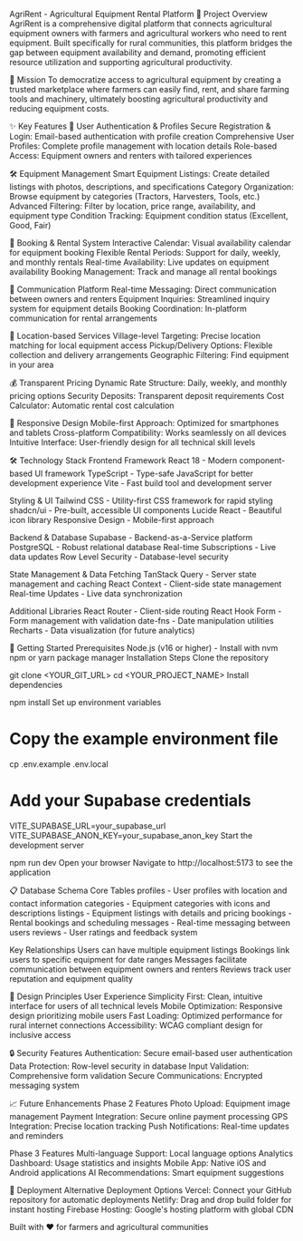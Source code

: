 
AgriRent - Agricultural Equipment Rental Platform
📖 Project Overview
AgriRent is a comprehensive digital platform that connects agricultural equipment owners with farmers and agricultural workers who need to rent equipment. Built specifically for rural communities, this platform bridges the gap between equipment availability and demand, promoting efficient resource utilization and supporting agricultural productivity.

🎯 Mission
To democratize access to agricultural equipment by creating a trusted marketplace where farmers can easily find, rent, and share farming tools and machinery, ultimately boosting agricultural productivity and reducing equipment costs.

✨ Key Features
🔐 User Authentication & Profiles
Secure Registration & Login: Email-based authentication with profile creation
Comprehensive User Profiles: Complete profile management with location details
Role-based Access: Equipment owners and renters with tailored experiences

🛠️ Equipment Management
Smart Equipment Listings: Create detailed listings with photos, descriptions, and specifications
Category Organization: Browse equipment by categories (Tractors, Harvesters, Tools, etc.)
Advanced Filtering: Filter by location, price range, availability, and equipment type
Condition Tracking: Equipment condition status (Excellent, Good, Fair)

📅 Booking & Rental System
Interactive Calendar: Visual availability calendar for equipment booking
Flexible Rental Periods: Support for daily, weekly, and monthly rentals
Real-time Availability: Live updates on equipment availability
Booking Management: Track and manage all rental bookings

💬 Communication Platform
Real-time Messaging: Direct communication between owners and renters
Equipment Inquiries: Streamlined inquiry system for equipment details
Booking Coordination: In-platform communication for rental arrangements

📍 Location-based Services
Village-level Targeting: Precise location matching for local equipment access
Pickup/Delivery Options: Flexible collection and delivery arrangements
Geographic Filtering: Find equipment in your area

💰 Transparent Pricing
Dynamic Rate Structure: Daily, weekly, and monthly pricing options
Security Deposits: Transparent deposit requirements
Cost Calculator: Automatic rental cost calculation

📱 Responsive Design
Mobile-first Approach: Optimized for smartphones and tablets
Cross-platform Compatibility: Works seamlessly on all devices
Intuitive Interface: User-friendly design for all technical skill levels

🛠️ Technology Stack
Frontend Framework
React 18 - Modern component-based UI framework
TypeScript - Type-safe JavaScript for better development experience
Vite - Fast build tool and development server

Styling & UI
Tailwind CSS - Utility-first CSS framework for rapid styling
shadcn/ui - Pre-built, accessible UI components
Lucide React - Beautiful icon library
Responsive Design - Mobile-first approach

Backend & Database
Supabase - Backend-as-a-Service platform
PostgreSQL - Robust relational database
Real-time Subscriptions - Live data updates
Row Level Security - Database-level security

State Management & Data Fetching
TanStack Query - Server state management and caching
React Context - Client-side state management
Real-time Updates - Live data synchronization

Additional Libraries
React Router - Client-side routing
React Hook Form - Form management with validation
date-fns - Date manipulation utilities
Recharts - Data visualization (for future analytics)

🚀 Getting Started
Prerequisites
Node.js (v16 or higher) - Install with nvm
npm or yarn package manager
Installation Steps
Clone the repository

git clone <YOUR_GIT_URL>
cd <YOUR_PROJECT_NAME>
Install dependencies

npm install
Set up environment variables

# Copy the example environment file
cp .env.example .env.local

# Add your Supabase credentials
VITE_SUPABASE_URL=your_supabase_url
VITE_SUPABASE_ANON_KEY=your_supabase_anon_key
Start the development server

npm run dev
Open your browser Navigate to http://localhost:5173 to see the application

📋 Database Schema
Core Tables
profiles - User profiles with location and contact information
categories - Equipment categories with icons and descriptions
listings - Equipment listings with details and pricing
bookings - Rental bookings and scheduling
messages - Real-time messaging between users
reviews - User ratings and feedback system

Key Relationships
Users can have multiple equipment listings
Bookings link users to specific equipment for date ranges
Messages facilitate communication between equipment owners and renters
Reviews track user reputation and equipment quality

🎨 Design Principles
User Experience
Simplicity First: Clean, intuitive interface for users of all technical levels
Mobile Optimization: Responsive design prioritizing mobile users
Fast Loading: Optimized performance for rural internet connections
Accessibility: WCAG compliant design for inclusive access

🔒 Security Features
Authentication: Secure email-based user authentication
Data Protection: Row-level security in database
Input Validation: Comprehensive form validation
Secure Communications: Encrypted messaging system

📈 Future Enhancements
Phase 2 Features
Photo Upload: Equipment image management
Payment Integration: Secure online payment processing
GPS Integration: Precise location tracking
Push Notifications: Real-time updates and reminders

Phase 3 Features
Multi-language Support: Local language options
Analytics Dashboard: Usage statistics and insights
Mobile App: Native iOS and Android applications
AI Recommendations: Smart equipment suggestions

🚀 Deployment
Alternative Deployment Options
Vercel: Connect your GitHub repository for automatic deployments
Netlify: Drag and drop build folder for instant hosting
Firebase Hosting: Google's hosting platform with global CDN


Built with ❤️ for farmers and agricultural communities

